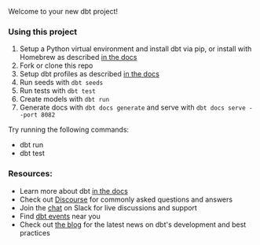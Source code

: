 Welcome to your new dbt project!

### Using this project

1. Setup a Python virtual environment and install dbt via pip, or install with Homebrew as described [in the docs](https://docs.getdbt.com/docs/core/installation)
2. Fork or clone this repo
3. Setup dbt profiles as described [in the docs](https://docs.getdbt.com/quickstarts/manual-install?step=2#connect-to-bigquery)
4. Run seeds with `dbt seeds`
5. Run tests with `dbt test`
6. Create models with `dbt run`
7. Generate docs with `dbt docs generate` and serve with `dbt docs serve --port 8082`

Try running the following commands:
- dbt run
- dbt test


### Resources:
- Learn more about dbt [in the docs](https://docs.getdbt.com/docs/introduction)
- Check out [Discourse](https://discourse.getdbt.com/) for commonly asked questions and answers
- Join the [chat](https://community.getdbt.com/) on Slack for live discussions and support
- Find [dbt events](https://events.getdbt.com) near you
- Check out [the blog](https://blog.getdbt.com/) for the latest news on dbt's development and best practices
